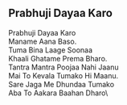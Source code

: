 ## Prabhuji Dayaa Karo

Prabhuji Dayaa Karo  
Maname Aana Baso.  
Tuma Bina Laage Soonaa  
Khaali Ghatame Prema Bharo.  
Tantra Mantra Poojaa Nahi Jaanu  
Mai To Kevala Tumako Hi Maanu.  
Sare Jaga Me Dhundaa Tumako  
Aba To Aakara Baahan Dharo\

